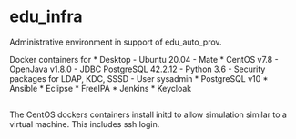 # edu_infra
Administrative environment in support of edu_auto_prov. 

Docker containers for 
	* Desktop
		- Ubuntu 20.04
		- Mate 
	* CentOS v7.8
		- OpenJava v1.8.0
		- JDBC PostgreSQL 42.2.12 
		- Python 3.6
		- Security packages for LDAP, KDC, SSSD
		- User sysadmin 
	* PostgreSQL v10
	* Ansible 
	* Eclipse
	* FreeIPA
	* Jenkins
	* Keycloak

## 
The CentOS dockers containers install initd to allow simulation similar
to a virtual machine. This includes ssh login.
